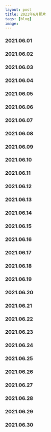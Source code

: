 ```yaml
---
layout: post
title: 2021年6月照片
tags: [blog]
image:
---
```


### 2021.06.01

<ul id="image-2021-06-01" class="image-gallery"></ul>

### 2021.06.02

<ul id="image-2021-06-02" class="image-gallery"></ul>

### 2021.06.03

<ul id="image-2021-06-03" class="image-gallery"></ul>

### 2021.06.04

<ul id="image-2021-06-04" class="image-gallery"></ul>

### 2021.06.05

<ul id="image-2021-06-05" class="image-gallery"></ul>

### 2021.06.06

<ul id="image-2021-06-06" class="image-gallery"></ul>

### 2021.06.07

<ul id="image-2021-06-07" class="image-gallery"></ul>

### 2021.06.08

<ul id="image-2021-06-08" class="image-gallery"></ul>

### 2021.06.09

<ul id="image-2021-06-09" class="image-gallery"></ul>

### 2021.06.10

<ul id="image-2021-06-10" class="image-gallery"></ul>

### 2021.06.11

<ul id="image-2021-06-11" class="image-gallery"></ul>

### 2021.06.12

<ul id="image-2021-06-12" class="image-gallery"></ul>

### 2021.06.13

<ul id="image-2021-06-13" class="image-gallery"></ul>

### 2021.06.14

<ul id="image-2021-06-14" class="image-gallery"></ul>

### 2021.06.15

<ul id="image-2021-06-15" class="image-gallery"></ul>

### 2021.06.16

<ul id="image-2021-06-16" class="image-gallery"></ul>

### 2021.06.17

<ul id="image-2021-06-17" class="image-gallery"></ul>

### 2021.06.18

<ul id="image-2021-06-18" class="image-gallery"></ul>

### 2021.06.19

<ul id="image-2021-06-19" class="image-gallery"></ul>

### 2021.06.20

<ul id="image-2021-06-20" class="image-gallery"></ul>

### 2021.06.21

<ul id="image-2021-06-21" class="image-gallery"></ul>

### 2021.06.22

<ul id="image-2021-06-22" class="image-gallery"></ul>

### 2021.06.23

<ul id="image-2021-06-23" class="image-gallery"></ul>

### 2021.06.24

<ul id="image-2021-06-24" class="image-gallery"></ul>

### 2021.06.25

<ul id="image-2021-06-25" class="image-gallery"></ul>

### 2021.06.26

<ul id="image-2021-06-26" class="image-gallery"></ul>

### 2021.06.27

<ul id="image-2021-06-27" class="image-gallery"></ul>

### 2021.06.28

<ul id="image-2021-06-28" class="image-gallery"></ul>

### 2021.06.29

<ul id="image-2021-06-29" class="image-gallery"></ul>

### 2021.06.30

<ul id="image-2021-06-30" class="image-gallery"></ul>